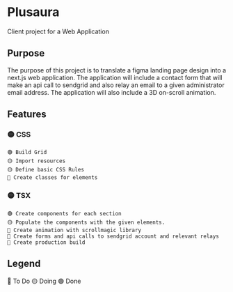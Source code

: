 # Plusaura

Client project for a Web Application

## Purpose
The purpose of this project is to translate a figma landing page design into a next.js web application. The application will include a contact form that will make an api call to sendgrid and also relay an email to a given administrator email address. The application will also include a 3D on-scroll animation.
## Features

### 🟡 CSS
    🟢 Build Grid
    🟡 Import resources
    🟡 Define basic CSS Rules
    🔴 Create classes for elements

### 🟡 TSX
    🟢 Create components for each section
    🟡 Populate the components with the given elements.
    🔴 Create animation with scrollmagic library
    🔴 Create forms and api calls to sendgrid account and relevant relays
    🔴 Create production build

## Legend

 🔴 To Do 
 🟡 Doing 
 🟢 Done
